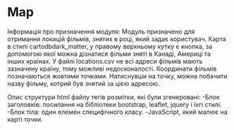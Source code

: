 # Map

Інформація про призначення модуля:
  Модуль призначено для отримання локацій фільмів, знятих в році, який  задає користувач.
  Карта в стилі cartodbdark_matter, у правому верхньому кутку є кнопка, за допомогою якої можна дізнатися фільми зняті в Канаді, Америці     та інших країнах. У файлі locations.csv не всі адреси фільмів мають зазначену країну, тому можливі недосконалості. Координати фільмів     позначаються жовтими точками. Натиснувши на точку, можна побачити назву фільму, котрий був знятий за цією адресою.
 
Опис структури html файлу тегів розмітки, які були згенеровані:
  -Блок заголовків: посилання на бібліотеки bootstrap, leaflet, jquery і їхгі стилі.
  -Блок тіла: один елемен специфічного класу.
  -JavaScript, який малює на карті точки.
